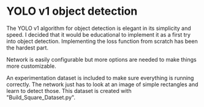 # YOLO v1 object detection
The YOLO v1 algorithm for object detection is elegant in its simplicity and speed. I decided that it would be educational to implement it as a first try into object detection. Implementing the loss function from scratch has been the hardest part.

Network is easily configurable but more options are needed to make things more customizable.

An experimentation dataset is included to make sure everything is running correctly. The network just has to look at an image of simple rectangles and learn to detect those. This dataset is created with "Build_Square_Dataset.py".


